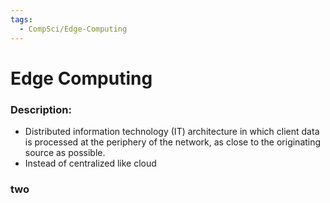 ```yaml
---
tags:
  - CompSci/Edge-Computing
---
```

# Edge Computing
### Description:
- Distributed information technology (IT) architecture in which client data is processed at the periphery of the network, as close to the originating source as possible.
- Instead of centralized like cloud
### two